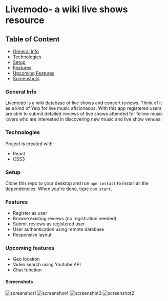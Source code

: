 # Livemodo- a wiki live shows resource

## Table of Content
* [General Info](#general-info)
* [Technologies](#technologies)
* [Setup](#setup)
* [Features](#features)
* [Upcoming Features](#upcoming-features)
* [Screenshots](#screenshots)

### General Info
Livemodo is a wiki database of live shows and concert reviews. Think of it as a kind of Yelp for live music aficionados. With this app registered users are able to submit detailed reviews of live shows attended for fellow music lovers who are interested in discovering new music and live show venues.


### Technologies
Project is created with:
* React
* CSS3

### Setup
Clone this repo to your desktop and run `npm install` to install all the dependencies. When you're done, type `npm start`.

### Features 
* Register as user
* Browse existing reviews (no registration needed)
* Submit reviews as registered user
* User authentication using remote database
* Responsive layout

### Upcoming features
* Geo location
* Video search using Youtube API
* Chat function

#### Screenshots

![screenshot1](https://user-images.githubusercontent.com/46656173/61904079-16d7b780-aef4-11e9-80c9-f8625b754a99.png)
![screenshot4](https://user-images.githubusercontent.com/46656173/61904083-16d7b780-aef4-11e9-9ae0-21ea08c7fd20.png)
![screenshot3](https://user-images.githubusercontent.com/46656173/61904081-16d7b780-aef4-11e9-99cf-fd88fdd7539e.png)
![screenshot2](https://user-images.githubusercontent.com/46656173/61904080-16d7b780-aef4-11e9-9b8f-330e02ef98c1.png)




